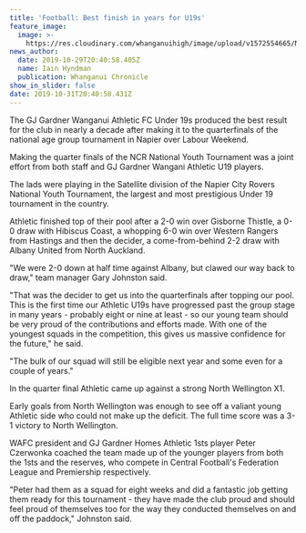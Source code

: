 ```yaml
---
title: 'Football: Best finish in years for U19s'
feature_image:
  image: >-
    https://res.cloudinary.com/whanganuihigh/image/upload/v1572554665/News/U19_WU_Football._Chron_30.10.19.jpg
news_author:
  date: 2019-10-29T20:40:58.405Z
  name: Iain Hyndman
  publication: Whanganui Chronicle
show_in_slider: false
date: 2019-10-31T20:40:58.431Z
---
```

The GJ Gardner Wanganui Athletic FC Under 19s produced the best result for the club in nearly a decade after making it to the quarterfinals of the national age group tournament in Napier over Labour Weekend.

Making the quarter finals of the NCR National Youth Tournament was a joint effort from both staff and GJ Gardner Wangani Athletic U19 players.

The lads were playing in the Satellite division of the Napier City Rovers National Youth Tournament, the largest and most prestigious Under 19 tournament in the country.

Athletic finished top of their pool after a 2-0 win over Gisborne Thistle, a 0-0 draw with Hibiscus Coast, a whopping 6-0 win over Western Rangers from Hastings and then the decider, a come-from-behind 2-2 draw with Albany United from North Auckland.

"We were 2-0 down at half time against Albany, but clawed our way back to draw," team manager Gary Johnston said.

"That was the decider to get us into the quarterfinals after topping our pool. This is the first time our Athletic U19s have progressed past the group stage in many years - probably eight or nine at least - so our young team should be very proud of the contributions and efforts made. With one of the youngest squads in the competition, this gives us massive confidence for the future," he said.

"The bulk of our squad will still be eligible next year and some even for a couple of years."

In the quarter final Athletic came up against a strong North Wellington X1.

Early goals from North Wellington was enough to see off a valiant young Athletic side who could not make up the deficit. The full time score was a 3-1 victory to North Wellington.

WAFC president and GJ Gardner Homes Athletic 1sts player Peter Czerwonka coached the team made up of the younger players from both the 1sts and the reserves, who compete in Central Football's Federation League and Premiership respectively.

"Peter had them as a squad for eight weeks and did a fantastic job getting them ready for this tournament - they have made the club proud and should feel proud of themselves too for the way they conducted themselves on and off the paddock," Johnston said.
